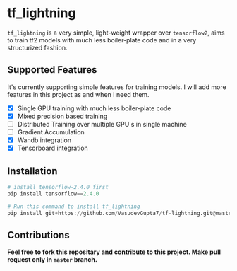 # tf_lightning

`tf_lightning` is a very simple, light-weight wrapper over `tensorflow2`, aims to train tf2 models with much less boiler-plate code and in a very structurized fashion. 

## Supported Features

It's currently supporting simple features for training models. I will add more features in this project as and when I need them.

- [x] Single GPU training with much less boiler-plate code
- [x] Mixed precision based training
- [ ] Distributed Training over multiple GPU's in single machine
- [ ] Gradient Accumulation
- [x] Wandb integration
- [x] Tensorboard integration

## Installation

```Python
# install tensorflow-2.4.0 first
pip install tensorflow==2.4.0

# Run this command to install tf_lightning
pip install git+https://github.com/VasudevGupta7/tf-lightning.git@master
```

## Contributions

**Feel free to fork this repositary and contribute to this project. Make pull request only in `master` branch.**
